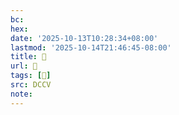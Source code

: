 ```yaml
---
bc:
hex:
date: '2025-10-13T10:28:34+08:00'
lastmod: '2025-10-14T21:46:45-08:00'
title: 􃡡
url: 􃡡
tags: [𠋸]
src: DCCV
note:
---
```


